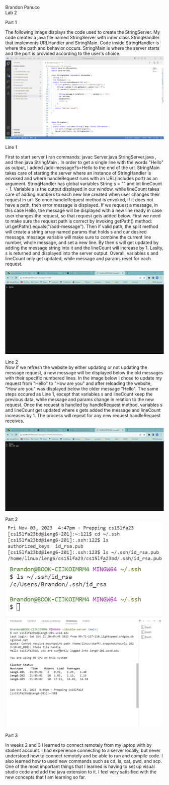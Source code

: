 Brandon Panuco<br>
Lab 2<br>

Part 1<br>

The following image displays the code used to create the StringServer. My code creates a java file named StringServer with inner class StringHandler that implements 
URLHandler and StringMain. Code inside StringHandler is where the path and behavior occurs. StringMain is where the server starts and the port is provided according
to the user's choice.<br>
![Image](myCode.png)<br>

Line 1<br>

First to start server I ran commands: javac Server.java StringServer.java , and then java StringMain <Port>. In order to get a single line with the words "Hello" as 
output, I added /add-message?s=Hello to the end of the url. StringMain takes care of starting the server where an instance of StringHandler is envoked and where handleRequest
runs with an URL(includes port) as an argument. StringHandler has global variables String s = "" and int lineCount = 1. Variable s is the output displayed in our window, while 
lineCount takes care of adding numbers to each new line created when user changes their request in url. So once handleRequest method is envoked, if it does not have a path, 
then error message is displayed. If we request a message, in this case Hello, the message will be displayed with a new line ready in case user changes the request, so that request 
gets added below. First we need to make sure the request path is correct by invoking getPath() method: url.getPath().equals("/add-message"). Then if valid path, the split method 
will create a string array named params that holds s and our desired message. message variable will make sure to combine the current line number, whole message, and set a new line.
By then s will get updated by adding the message string into it and the lineCount will increase by 1. Laslty, s is returned and displayed into the server output. Overall, 
variables s and lineCount only get updated, while message and params reset for each request.<br>

![Image](helloMessage.png)<br>

Line 2 <br>
Now if we refresh the website by either updating or not updating the message request, a new message will be displayed below the old messages with their specific numbered lines.
In the image below I chose to update my request from "Hello" to "How are you" and after reloading the website, "How are you" was displayed below the older message "Hello". The
same steps occured as Line 1, except that variables s and lineCount keep the previous data, while message and params change in relation to the new request. Once the request is 
handled by handleRequest method, variables s and lineCount get updated where s gets added the message and lineCount increases by 1. The process will repeat for any new request 
handleRequest receives.

![Image](howAreYouMessage.png)<br>

Part 2<br>
![Image](id_rsa.pub_local.png)<br>
![Image](id_rsa_local.png)<br>
![Image](sshNoPassword.png)<br>

Part 3 <br>

In weeks 2 and 3 I learned to connect remotely from my laptop with by student account. I had experience connecting to a server locally, but never understood how to connect remotely
and be able to run and compile code. I also learned how to used new commands such as cd, ls, cat, pwd, and scp. One of the most important things that I learned is having to set up
visual studio code and add the java extension to it. I feel very satisified with the new concepts that I am learning so far.
